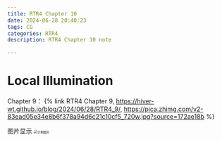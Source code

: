 ```yaml
---
title: RTR4 Chapter 10
date: 2024-06-28 20:40:23
tags: CG
categories: RTR4
description: RTR4 Chapter 10 note

---
```

# Local Illumination

Chapter 9：
{% link RTR4 Chapter 9, https://hiver-wt.github.io/blog/2024/06/28/RTR4_9/, https://pica.zhimg.com/v2-83ead05e34e8b6f378a94d6c21c10cf5_720w.jpg?source=172ae18b %}



图片显示
<img src="/blog/image/top.jpg" alt="示例图片" style="zoom:50%;" />

